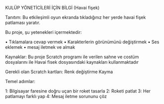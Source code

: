 KULÜP YÖNETİCİLERİ İÇİN BİLGİ
(Havai fişek)

Tanıtım:
Bu etkileşimli oyun ekranda tıkladığınız her yerde havai fişek patlaması yaratır.

Bu proje, şu yetenekleri içermektedir:

• Tıklamalara cevap vermek 
• Karakterlerin görünümünü değiştirmek 
• Ses eklemek • mesaj iletmek ve almak

Kaynaklar:
Bu proje Scratch programı ile verilen sahne ve costüm dosyalarını ile Havai fisek dosyasındaki kaynakları kullanmaktadır

Gerekli olan Scratch kartları:
Renk değiştirme Kayma

Temel adımlar:

1: Bilgisayar faresine doğru uçan bir roket tasarla 
2: Roketi patlat 
3: Her patlamayı farklı yap 
4: Mesaj iletme sorununu çöz
